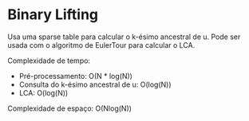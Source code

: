 # Binary Lifting

Usa uma sparse table para calcular o k-ésimo ancestral de u.
Pode ser usada com o algoritmo de EulerTour para calcular o LCA.

Complexidade de tempo:
- Pré-processamento: O(N * log(N))
- Consulta do k-ésimo ancestral de u: O(log(N))
- LCA: O(log(N))

Complexidade de espaço: O(Nlog(N))
